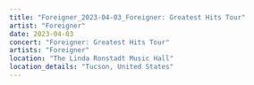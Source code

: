 ```yaml
---
title: "Foreigner_2023-04-03_Foreigner: Greatest Hits Tour"
artist: "Foreigner"
date: 2023-04-03
concert: "Foreigner: Greatest Hits Tour"
artists: "Foreigner"
location: "The Linda Ronstadt Music Hall"
location_details: "Tucson, United States"
---
```

